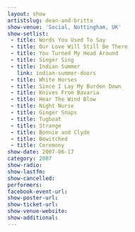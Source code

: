 ```yaml
---
layout: show
artistslug: dean-and-britta
show-venue: 'Social, Nottingham, UK'
show-setlist: 
 - title: Words You Used To Say
 - title: Our Love Will Still Be There
 - title: You Turned My Head Around
 - title: Singer Sing
 - title: Indian Summer
   link: indian-summer-doors
 - title: White Horses
 - title: Since I Lay My Burden Down
 - title: Knives From Bavaria
 - title: Hear The Wind Blow
 - title: Night Nurse
 - title: Ginger Snaps
 - title: Tugboat
 - title: Strange
 - title: Bonnie and Clyde
 - title: Bewitched
 - title: Ceremony
show-date: 2007-06-17
category: 2007
show-radio: 
show-lastfm: 
show-cancelled: 
performers: 
facebook-event-url: 
show-poster-url: 
show-ticket-url: 
show-venue-website: 
show-additional: 
---
```


